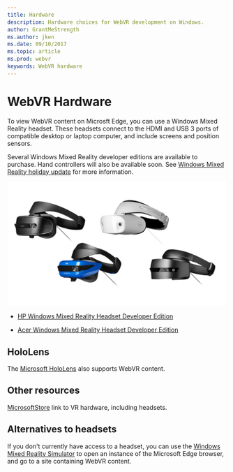 ```yaml
---
title: Hardware
description: Hardware choices for WebVR development on Windows. 
author: GrantMeStrength
ms.author: jken
ms.date: 09/10/2017
ms.topic: article
ms.prod: webvr
keywords: WebVR hardware
---
```


# WebVR Hardware

To view WebVR content on Microsft Edge, you can use a Windows Mixed Reality headset. These headsets connect to the HDMI and USB 3 ports of compatible desktop or laptop computer, and include screens and position sensors.

Several Windows Mixed Reality developer editions are available to purchase. Hand controllers will also be available soon. See [Windows Mixed Reality holiday update](https://blogs.windows.com/windowsexperience/2017/08/28/windows-mixed-reality-holiday-update/) for more information.

![Devices](img/windows-mr-headset.jpg)

* [HP Windows Mixed Reality Headset Developer Edition](https://www.microsoft.com/en-us/store/d/hp-windows-mixed-reality-headset-developer-edition/91thzqtvgspf/lpmq)

* [Acer Windows Mixed Reality Headset Developer Edition](https://www.microsoft.com/en-us/store/d/acer-windows-mixed-reality-headset-developer-edition/8pb4twx13m2n/7zt9)

## HoloLens

The [Microsoft HoloLens](https://developer.microsoft.com/en-us/windows/mixed-reality/hololens_hardware_details) also supports WebVR content.

## Other resources

[MicrosoftStore](https://www.microsoft.com/en-us/store/b/virtualreality?icid=CNavVirtualReality) link to VR hardware, including headsets.


## Alternatives to headsets

If you don't currently have access to a headset, you can use the [Windows Mixed Reality Simulator](https://developer.microsoft.com/en-us/windows/mixed-reality/using_the_windows_mixed_reality_simulator) to open an instance of the Microsoft Edge browser, and go to a site containing WebVR content.

